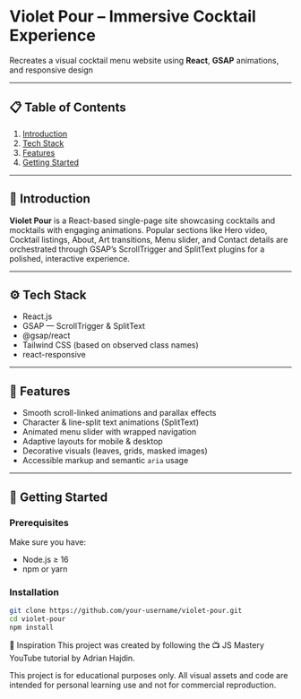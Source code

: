 # Violet Pour – Immersive Cocktail Experience

Recreates a visual cocktail menu website using **React**, **GSAP** animations, and responsive design

---

## 📋 Table of Contents

1. [Introduction](#introduction)
2. [Tech Stack](#tech-stack)
3. [Features](#features)
4. [Getting Started](#getting-started)
   
---

## 🤖 Introduction

**Violet Pour** is a React-based single-page site showcasing cocktails and mocktails with engaging animations. Popular sections like Hero video, Cocktail listings, About, Art transitions, Menu slider, and Contact details are orchestrated through GSAP’s ScrollTrigger and SplitText plugins for a polished, interactive experience.

---

## ⚙️ Tech Stack

- React.js
- GSAP — ScrollTrigger & SplitText
- @gsap/react
- Tailwind CSS (based on observed class names)
- react-responsive

---

## 🌟 Features

- Smooth scroll-linked animations and parallax effects
- Character & line-split text animations (SplitText)
- Animated menu slider with wrapped navigation
- Adaptive layouts for mobile & desktop
- Decorative visuals (leaves, grids, masked images)
- Accessible markup and semantic `aria` usage

---

## 🚀 Getting Started

### Prerequisites

Make sure you have:

- Node.js ≥ 16
- npm or yarn

### Installation

```bash
git clone https://github.com/your-username/violet-pour.git
cd violet-pour
npm install
```

🧠 Inspiration
This project was created by following the
📺 JS Mastery YouTube tutorial by Adrian Hajdin.

This project is for educational purposes only. All visual assets and code are intended for personal learning use and not for commercial reproduction.

